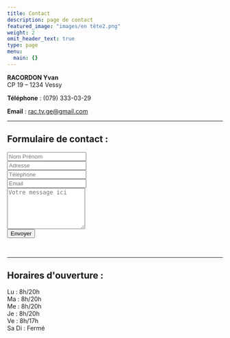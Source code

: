 ```yaml
---
title: Contact
description: page de contact
featured_image: "images/en tête2.png"
weight: 2
omit_header_text: true
type: page
menu:
  main: {}
---
```

**RACORDON Yvan**
<br />
CP 19 – 1234 Vessy

**Téléphone** : (079) 333-03-29

**Email** :  <rac.tv.ge@gmail.com>


---

## Formulaire de contact :

<form method="POST" action="https://formspree.io/f/rac.tv.ge@gmail.com">
  <input type="name" name="name" placeholder="Nom Prénom">
  <br />
  <input type="adresse" name="adresse" placeholder="Adresse">
  <br />
  <input type="tel" name="tel" placeholder="Téléphone">
  <br />
  <input type="email" name="email" placeholder="Email">
  <br />
  <textarea rows="6" name="message" placeholder="Votre message ici"></textarea>
  <br />
  <button type="submit">Envoyer</button>
</form>
<br />

---

## Horaires d'ouverture :
Lu : 8h/20h
<br />
Ma : 8h/20h
<br />
Me : 8h/20h
<br />
Je : 8h/20h
<br />
Ve : 8h/17h
<br />
Sa Di : Fermé
<br />
